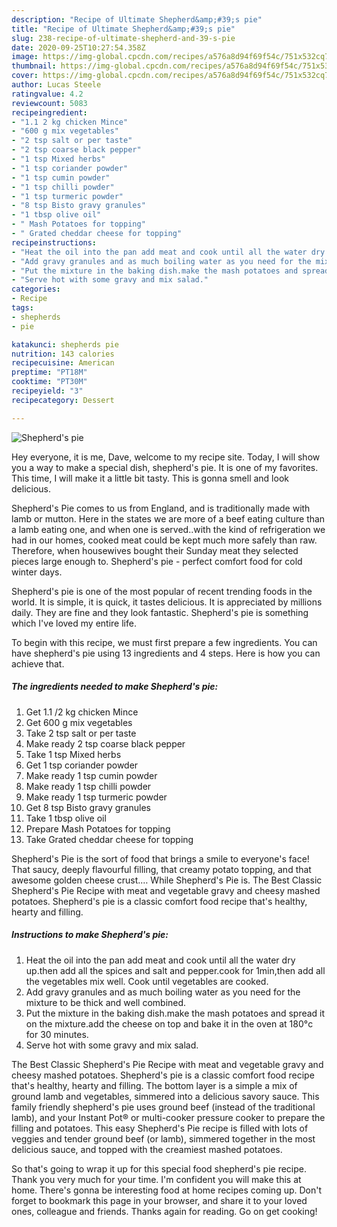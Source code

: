 ```yaml
---
description: "Recipe of Ultimate Shepherd&amp;#39;s pie"
title: "Recipe of Ultimate Shepherd&amp;#39;s pie"
slug: 238-recipe-of-ultimate-shepherd-and-39-s-pie
date: 2020-09-25T10:27:54.358Z
image: https://img-global.cpcdn.com/recipes/a576a8d94f69f54c/751x532cq70/shepherds-pie-recipe-main-photo.jpg
thumbnail: https://img-global.cpcdn.com/recipes/a576a8d94f69f54c/751x532cq70/shepherds-pie-recipe-main-photo.jpg
cover: https://img-global.cpcdn.com/recipes/a576a8d94f69f54c/751x532cq70/shepherds-pie-recipe-main-photo.jpg
author: Lucas Steele
ratingvalue: 4.2
reviewcount: 5083
recipeingredient:
- "1.1 2 kg chicken Mince"
- "600 g mix vegetables"
- "2 tsp salt or per taste"
- "2 tsp coarse black pepper"
- "1 tsp Mixed herbs"
- "1 tsp coriander powder"
- "1 tsp cumin powder"
- "1 tsp chilli powder"
- "1 tsp turmeric powder"
- "8 tsp Bisto gravy granules"
- "1 tbsp olive oil"
- " Mash Potatoes for topping"
- " Grated cheddar cheese for topping"
recipeinstructions:
- "Heat the oil into the pan add meat and cook until all the water dry up.then add all the spices and salt and pepper.cook for 1min,then add all the vegetables mix well. Cook until vegetables are cooked."
- "Add gravy granules and as much boiling water as you need for the mixture to be thick and well combined."
- "Put the mixture in the baking dish.make the mash potatoes and spread it on the mixture.add the cheese on top and bake it in the oven at 180°c for 30 minutes."
- "Serve hot with some gravy and mix salad."
categories:
- Recipe
tags:
- shepherds
- pie

katakunci: shepherds pie 
nutrition: 143 calories
recipecuisine: American
preptime: "PT18M"
cooktime: "PT30M"
recipeyield: "3"
recipecategory: Dessert

---
```



![Shepherd&#39;s pie](https://img-global.cpcdn.com/recipes/a576a8d94f69f54c/751x532cq70/shepherds-pie-recipe-main-photo.jpg)

Hey everyone, it is me, Dave, welcome to my recipe site. Today, I will show you a way to make a special dish, shepherd&#39;s pie. It is one of my favorites. This time, I will make it a little bit tasty. This is gonna smell and look delicious.

Shepherd&#39;s Pie comes to us from England, and is traditionally made with lamb or mutton. Here in the states we are more of a beef eating culture than a lamb eating one, and when one is served..with the kind of refrigeration we had in our homes, cooked meat could be kept much more safely than raw. Therefore, when housewives bought their Sunday meat they selected pieces large enough to. Shepherd&#39;s pie - perfect comfort food for cold winter days.

Shepherd&#39;s pie is one of the most popular of recent trending foods in the world. It is simple, it is quick, it tastes delicious. It is appreciated by millions daily. They are fine and they look fantastic. Shepherd&#39;s pie is something which I've loved my entire life.


To begin with this recipe, we must first prepare a few ingredients. You can have shepherd&#39;s pie using 13 ingredients and 4 steps. Here is how you can achieve that.

<!--inarticleads1-->

##### The ingredients needed to make Shepherd&#39;s pie:

1. Get 1.1 /2 kg chicken Mince
1. Get 600 g mix vegetables
1. Take 2 tsp salt or per taste
1. Make ready 2 tsp coarse black pepper
1. Take 1 tsp Mixed herbs
1. Get 1 tsp coriander powder
1. Make ready 1 tsp cumin powder
1. Make ready 1 tsp chilli powder
1. Make ready 1 tsp turmeric powder
1. Get 8 tsp Bisto gravy granules
1. Take 1 tbsp olive oil
1. Prepare  Mash Potatoes for topping
1. Take  Grated cheddar cheese for topping


Shepherd&#39;s Pie is the sort of food that brings a smile to everyone&#39;s face! That saucy, deeply flavourful filling, that creamy potato topping, and that awesome golden cheese crust.… While Shepherd&#39;s Pie is. The Best Classic Shepherd&#39;s Pie Recipe with meat and vegetable gravy and cheesy mashed potatoes. Shepherd&#39;s pie is a classic comfort food recipe that&#39;s healthy, hearty and filling. 

<!--inarticleads2-->

##### Instructions to make Shepherd&#39;s pie:

1. Heat the oil into the pan add meat and cook until all the water dry up.then add all the spices and salt and pepper.cook for 1min,then add all the vegetables mix well. Cook until vegetables are cooked.
1. Add gravy granules and as much boiling water as you need for the mixture to be thick and well combined.
1. Put the mixture in the baking dish.make the mash potatoes and spread it on the mixture.add the cheese on top and bake it in the oven at 180°c for 30 minutes.
1. Serve hot with some gravy and mix salad.


The Best Classic Shepherd&#39;s Pie Recipe with meat and vegetable gravy and cheesy mashed potatoes. Shepherd&#39;s pie is a classic comfort food recipe that&#39;s healthy, hearty and filling. The bottom layer is a simple a mix of ground lamb and vegetables, simmered into a delicious savory sauce. This family friendly shepherd&#39;s pie uses ground beef (instead of the traditional lamb), and your Instant Pot® or multi-cooker pressure cooker to prepare the filling and potatoes. This easy Shepherd&#39;s Pie recipe is filled with lots of veggies and tender ground beef (or lamb), simmered together in the most delicious sauce, and topped with the creamiest mashed potatoes. 

So that's going to wrap it up for this special food shepherd&#39;s pie recipe. Thank you very much for your time. I'm confident you will make this at home. There's gonna be interesting food at home recipes coming up. Don't forget to bookmark this page in your browser, and share it to your loved ones, colleague and friends. Thanks again for reading. Go on get cooking!
